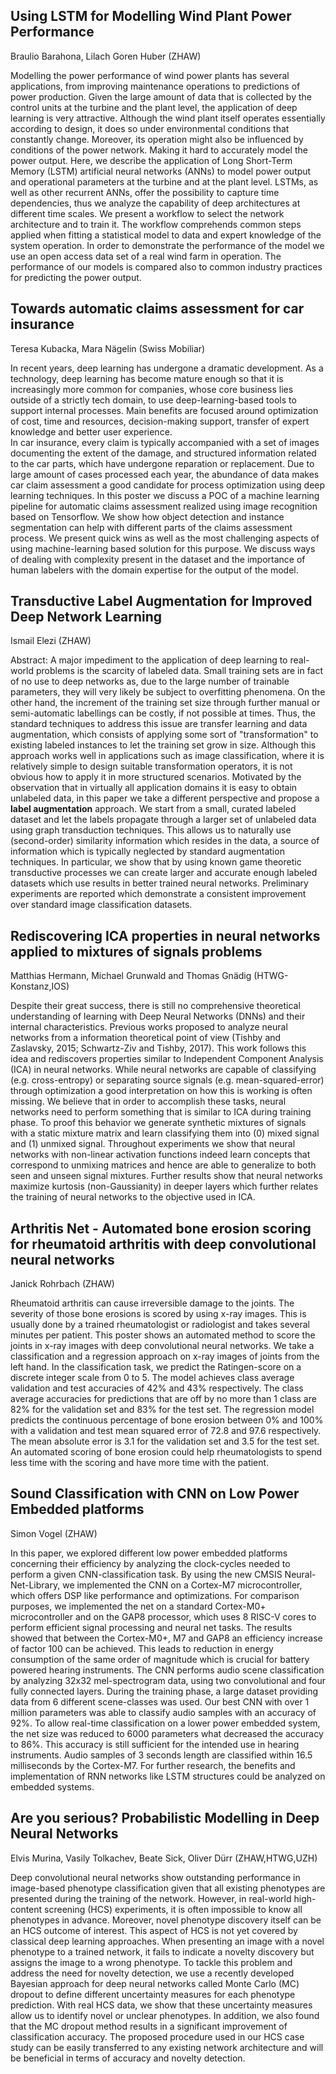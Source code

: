 ## Using LSTM for Modelling Wind Plant Power Performance
Braulio Barahona, Lilach Goren Huber (ZHAW)

Modelling the power performance of wind power plants has several applications, 
from improving maintenance operations to predictions of power production. Given the large 
amount of data that is collected by the control units at the turbine and the plant level, 
the application of deep learning is very attractive. Although the wind plant itself operates 
essentially according to design, it does so under environmental conditions that constantly change. 
Moreover, its operation might also be influenced by conditions of the power network. Making it hard to 
accurately model the power output. Here, we describe the application of Long Short-Term Memory (LSTM)
artificial neural networks (ANNs) to model power output and operational parameters at the turbine and 
at the plant level. LSTMs, as well as other recurrent ANNs, offer the possibility to capture time 
dependencies, thus we analyze the capability of deep architectures at different time scales. 
We present a workflow to select the network architecture and to train it. The workflow comprehends 
common steps applied when fitting a statistical model to data and expert knowledge of the system 
operation. In order to demonstrate the performance of the model we use an open access data set of 
a real wind farm in operation. The performance of our models is compared also to common industry 
practices for predicting the power output.

## Towards automatic claims assessment for car insurance
Teresa Kubacka, Mara Nägelin (Swiss Mobiliar)

In recent years, deep learning has undergone a dramatic development. As a technology, deep learning has become mature enough so that it is increasingly more common for companies, whose core business lies outside of a strictly tech domain, to use deep-learning-based tools to support internal processes. Main benefits are focused around optimization of cost, time and resources, decision-making support, transfer of expert knowledge and better user experience.   
In car insurance, every claim is typically accompanied with a set of images documenting the extent of the damage, and structured information related to the car parts, which have undergone reparation or replacement. Due to large amount of cases processed each year, the abundance of data makes car claim assessment a good candidate for process optimization using deep learning techniques. 
In this poster we discuss a POC of a machine learning pipeline for automatic claims assessment realized using image recognition based on Tensorflow. We show how object detection and instance segmentation can help with different parts of the claims assessment process. We present quick wins as well as the most challenging aspects of using machine-learning based solution for this purpose. We discuss ways of dealing with complexity present in the dataset and the importance of human labelers with the domain expertise for the output of the model.

## Transductive Label Augmentation for Improved Deep Network Learning
Ismail Elezi (ZHAW)

Abstract: A major impediment to the application of deep learning to real-world problems is the scarcity of labeled data. Small training sets are in fact of no use to deep networks as, due to the large number of trainable parameters, they will very likely be subject to overfitting phenomena. On the other hand, the increment of the training set size through further manual or semi-automatic labellings can be costly, if not possible at times. Thus, the standard techniques to address this issue are transfer learning and data augmentation, which consists of applying some sort of "transformation" to existing labeled instances to let the training set grow in size. Although this approach works well in applications such as image classification, where it is relatively simple to design suitable transformation operators, it is not obvious how to apply it in more structured scenarios. Motivated by the observation that in virtually all application domains it is easy to obtain unlabeled data, in this paper we take a different perspective and propose a **label augmentation** approach. We start from a small, curated labeled dataset and let the labels propagate through a larger set of unlabeled data using graph transduction techniques. This allows us to naturally use (second-order) similarity information which resides in the data, a source of information which is typically neglected by standard augmentation techniques. In particular, we show that by using known game theoretic transductive processes we can create larger and accurate enough labeled datasets which use results in better trained neural networks. Preliminary experiments are reported which demonstrate a consistent improvement over standard image classification datasets.

## Rediscovering ICA properties in neural networks applied to mixtures of signals problems
Matthias Hermann, Michael Grunwald and Thomas Gnädig (HTWG-Konstanz,IOS)

Despite their great success, there is still no comprehensive theoretical 
understanding of learning with Deep Neural Networks (DNNs) and their 
internal characteristics.  Previous works proposed to analyze neural 
networks from a information theoretical point of view (Tishby and 
Zaslavsky, 2015; Schwartz-Ziv and Tishby, 2017).
This work follows this idea and rediscovers properties similar to 
Independent Component Analysis (ICA) in neural networks.
While neural networks are capable of classifying (e.g. cross-entropy) or 
separating source signals (e.g. mean-squared-error) through optimization 
a good interpretation on how this is working is often missing. We 
believe that in order to accomplish these tasks, neural networks need to 
perform something that is similar to ICA during training phase. To proof 
this behavior we generate synthetic mixtures of signals with a static 
mixture matrix and learn classifying them into (0) mixed signal and (1) 
unmixed signal. Throughout experiments we show that neural networks with 
non-linear activation functions indeed learn concepts that correspond to 
unmixing matrices and hence are able to generalize to both seen and 
unseen signal mixtures. Further results show that neural networks 
maximize kurtosis (non-Gaussianity) in deeper layers which further 
relates the training of neural networks to the objective used in ICA.

## Arthritis Net - Automated bone erosion scoring for rheumatoid arthritis with deep convolutional neural networks
Janick Rohrbach (ZHAW)

Rheumatoid arthritis can cause irreversible damage to the joints. The severity of those bone erosions is scored by using x-ray images. This is usually done by a trained rheumatologist or radiologist and takes several minutes per patient. 
This poster shows an automated method to score the joints in x-ray images with deep convolutional neural networks. We take a classification and a regression approach on x-ray images of joints from the left hand. In the classification task, we predict the Ratingen-score on a discrete integer scale from 0 to 5. 
The model achieves class average validation and test accuracies of 42% and 43% respectively. The class average accuracies for predictions that are off by no more than 1 class are 82% for the validation set and 83% for the test set. 
The regression model predicts the continuous percentage of bone erosion between 0% and 100% with a validation and test mean squared error of 72.8 and 97.6 respectively. The mean absolute error is 3.1 for the validation set and 3.5 for the test set. 
An automated scoring of bone erosion could help rheumatologists to spend less time with the scoring and have more time with the patient.

## Sound Classification with CNN on Low Power Embedded platforms
Simon Vogel (ZHAW) 

In this paper, we explored different low power embedded platforms concerning their efficiency by analyzing the clock-cycles needed to perform a given CNN-classification task. By using the new CMSIS Neural-Net-Library, we implemented the CNN on a Cortex-M7 microcontroller, which offers DSP like performance and optimizations. For comparison purposes, we implemented the net on a standard Cortex-M0+ microcontroller and on the GAP8 processor, which uses 8 RISC-V cores to perform efficient signal processing and neural net tasks. The results showed that between the Cortex-M0+, M7 and GAP8 an efficiency increase of factor 100 can be achieved. This leads to reduction in energy consumption of the same order of magnitude which is crucial for battery powered hearing instruments.
The CNN performs audio scene classification by analyzing 32x32 mel-spectrogram data, using two convolutional and four fully connected layers. During the training phase, a large dataset providing data from 6 different scene-classes was used. Our best CNN with over 1 million parameters was able to classify audio samples with an accuracy of 92%. To allow real-time classification on a lower power embedded system, the net size was reduced to 6000 parameters what decreased the accuracy to 86%. This accuracy is still sufficient for the intended use in hearing instruments. Audio samples of 3 seconds length are classified within 16.5 milliseconds by the Cortex-M7.
For further research, the benefits and implementation of RNN networks like LSTM structures could be analyzed on embedded systems.


## Are you serious? Probabilistic Modelling in Deep Neural Networks
Elvis Murina, Vasily Tolkachev, Beate Sick, Oliver Dürr (ZHAW,HTWG,UZH)

Deep convolutional neural networks show outstanding performance in image-based phenotype classification given that all existing phenotypes are presented during the training of the network. However, in real-world high-content screening (HCS) experiments, it is often impossible to know all phenotypes in advance. Moreover, novel phenotype discovery itself can be an HCS outcome of interest. This aspect of HCS is not yet covered by classical deep learning approaches. When presenting an image with a novel phenotype to a trained network, it fails to indicate a novelty discovery but assigns the image to a wrong phenotype. To tackle this problem and address the need for novelty detection, we use a recently developed Bayesian approach for deep neural networks called Monte Carlo (MC) dropout to define different uncertainty measures for each phenotype prediction. With real HCS data, we show that these uncertainty measures allow us to identify novel or unclear phenotypes. In addition, we also found that the MC dropout method results in a significant improvement of classification accuracy. The proposed procedure used in our HCS case study can be easily transferred to any existing network architecture and will be beneficial in terms of accuracy and novelty detection.
